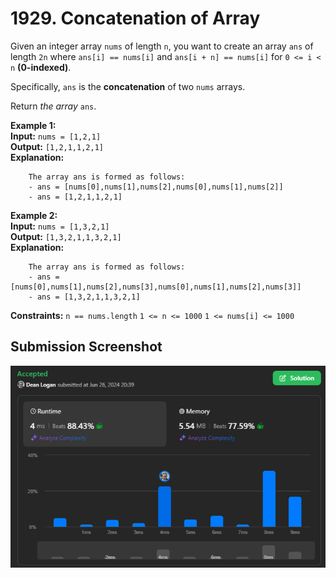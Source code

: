 # 1929. Concatenation of Array

Given an integer array `nums` of length `n`, you want to create an array `ans` of length `2n` where `ans[i] == nums[i]` and `ans[i + n] == nums[i]` for `0 <= i < n` **(0-indexed)**.

Specifically, `ans` is the **concatenation** of two `nums` arrays.

Return *the array* `ans`.

**Example 1:**  
    **Input:** `nums = [1,2,1]`  
    **Output:** `[1,2,1,1,2,1]`  
    **Explanation:** 
```
    The array ans is formed as follows:
    - ans = [nums[0],nums[1],nums[2],nums[0],nums[1],nums[2]]
    - ans = [1,2,1,1,2,1]
```     

**Example 2:**  
    **Input:** `nums = [1,3,2,1]`  
    **Output:** `[1,3,2,1,1,3,2,1]`  
    **Explanation:** 
```
    The array ans is formed as follows:
    - ans = [nums[0],nums[1],nums[2],nums[3],nums[0],nums[1],nums[2],nums[3]]
    - ans = [1,3,2,1,1,3,2,1]
```   

**Constraints:**
    `n == nums.length`
    `1 <= n <= 1000`
    `1 <= nums[i] <= 1000`

## Submission Screenshot

![Image](./concatenation-of-array.png)